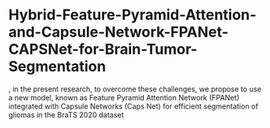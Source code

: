 # Hybrid-Feature-Pyramid-Attention-and-Capsule-Network-FPANet-CAPSNet-for-Brain-Tumor-Segmentation
, in the present research, to overcome these challenges, we propose to use a new model, known as Feature Pyramid Attention Network (FPANet) integrated with Capsule Networks (Caps Net) for efficient segmentation of gliomas in the BraTS 2020 dataset
